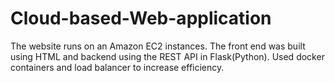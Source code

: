 # Cloud-based-Web-application
The website runs on an Amazon EC2 instances. The front end was built using HTML and backend using the REST API in Flask(Python). Used docker containers and load balancer to increase efficiency.
